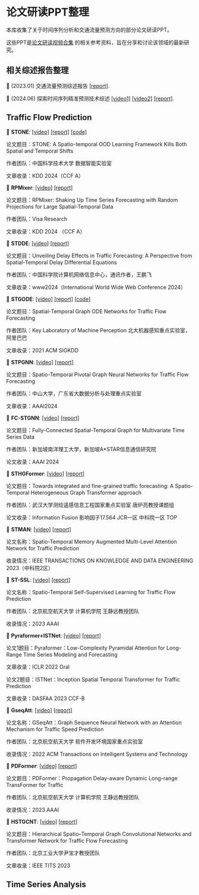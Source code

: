 # 论文研读PPT整理

本库收集了关于时间序列分析和交通流量预测方向的部分论文研读PPT。

这些PPT是[论文研读视频合集](https://space.bilibili.com/164045697/channel/collectiondetail?sid=1844446&ctype=0) 的相关参考资料，旨在分享和讨论该领域的最新研究。

## 相关综述报告整理

:triangular_flag_on_post: (2023.01) 交通流量预测综述报告
[[report]](https://github.com/HCHHOH/Report/blob/07ab5582ebe1d752bb6d766560b7e90c8857eb54/traffic%20flow%20prediction/23-01-10%20survey%20report/ST-GNN%E7%A0%94%E7%A9%B6%E6%8A%A5%E5%91%8A18-19.pdf).

:triangular_flag_on_post: (2024.06) 探索时间序列精准预测技术综述
[[video1]](https://www.bilibili.com/video/BV1LT421Y73w/?spm_id_from=333.999.0.0)
[[video2]](https://www.bilibili.com/video/BV1Bw4m1Q7fu/?spm_id_from=333.999.0.0)
[[report]](https://github.com/HCHHOH/Report/blob/07ab5582ebe1d752bb6d766560b7e90c8857eb54/time%20series/24.06.26%20survey%20for%20ts/%E7%B2%BE%E5%87%86%E6%97%B6%E5%BA%8F%E9%A2%84%E6%B5%8B%E6%9C%80%E8%BF%91%E6%8A%80%E6%9C%AF%E5%89%8D%E7%9E%BB.pdf).


## Traffic Flow Prediction

:triangular_flag_on_post: **STONE**: [[video]](https://www.bilibili.com/video/BV1e348ewEun) [[report]](https://github.com/HCHHOH/Report/blob/762dab83ee0e621655cd14f845121dfb278c2cb5/traffic%20flow%20prediction/24.09.10%20STONE/STONE%E4%BB%8B%E7%BB%8D.pdf) [[code]](https://github.com/PoorOtterBob/STONE-KDD-2024)

论文题目：STONE: A Spatio-temporal OOD Learning Framework Kills Both Spatial and Temporal Shifts

作者团队：中国科学技术大学 数据智能实验室

文章收录：KDD 2024（CCF A）

:triangular_flag_on_post: **RPMixer**: [[video]](https://www.bilibili.com/video/BV1LG4aeuEgT) [[report]](https://github.com/HCHHOH/Report/blob/762dab83ee0e621655cd14f845121dfb278c2cb5/traffic%20flow%20prediction/24.09.10%20RPMixer/RPMixer%E4%BB%8B%E7%BB%8D.pdf)

论文题目：RPMixer: Shaking Up Time Series Forecasting with Random Projections for Large Spatial-Temporal Data

作者团队：Visa Research

文章收录：KDD 2024 （CCF A）

:triangular_flag_on_post: **STDDE**: [[video]](https://www.bilibili.com/video/BV1vz421677K) [[report]](https://github.com/HCHHOH/Report/blob/762dab83ee0e621655cd14f845121dfb278c2cb5/traffic%20flow%20prediction/24.04.23%20STDDE/STDDE%E4%BB%8B%E7%BB%8D.pdf)

论文题目：Unveiling Delay Effects in Traffic Forecasting: A Perspective from Spatial-Temporal Delay Differential Equations

作者团队：中国科学院计算机网络信息中心，通讯作者，王鹏飞

文章收录：www2024（International World Wide Web Conference 2024）

:triangular_flag_on_post: **STGODE**: [[video]](https://www.bilibili.com/video/BV1ri421f7wq) [[report]](https://github.com/HCHHOH/Report/blob/762dab83ee0e621655cd14f845121dfb278c2cb5/traffic%20flow%20prediction/24.04.16%20STGODE/STGODE%E4%BB%8B%E7%BB%8D.pdf) [[code]](https://github.com/square-coder/STGODE)

论文题目：Spatial-Temporal Graph ODE Networks for Traffic Flow Forecasting

作者团队：Key Laboratory of Machine Perception 北大机器感知重点实验室，阿里巴巴

文章收录：2021 ACM SIGKDD

:triangular_flag_on_post: **STPGNN**: [[video]](https://www.bilibili.com/video/BV1cm421E7o2) [[report]](https://github.com/HCHHOH/Report/blob/762dab83ee0e621655cd14f845121dfb278c2cb5/traffic%20flow%20prediction/24.04.09%20STPGNN/STPGNN%E4%BB%8B%E7%BB%8D.pdf)

论文题目：Spatio-Temporal Pivotal Graph Neural Networks for Traffic Flow Forecasting

作者团队：中山大学，广东省大数据分析与处理重点实验室

文章收录：AAAI2024

:triangular_flag_on_post: **FC-STGNN**: [[video]](https://www.bilibili.com/video/BV1be411S7n1) [[report]](https://github.com/HCHHOH/Report/blob/762dab83ee0e621655cd14f845121dfb278c2cb5/traffic%20flow%20prediction/24.01.03%20FC-STGNN/FC-STGNN.pdf)

论文题目：Fully-Connected Spatial-Temporal Graph for Multivariate Time Series Data

作者团队：新加坡南洋理工大学，新加坡A*STAR信息通信研究院

论文收录：AAAI 2024

:triangular_flag_on_post: **STHGFormer**: [[video]](https://www.bilibili.com/video/BV1Ge411z7fY) [[report]](https://github.com/HCHHOH/Report/blob/762dab83ee0e621655cd14f845121dfb278c2cb5/traffic%20flow%20prediction/12.26%20STHGFormer/STHGFormer%E4%BB%8B%E7%BB%8D.pdf)

论文题目：Towards integrated and fine-grained traffic forecasting: A Spatio-Temporal Heterogeneous Graph Transformer approach

作者团队：武汉大学测绘遥感信息工程国家重点实验室 唐炉亮教授课题组

论文收录：Information Fusion  影响因子17.564  JCR一区  中科院一区 TOP

:triangular_flag_on_post: **STMAN**: [[video]](https://www.bilibili.com/video/BV1aQ4y1n7eS) [[report]](https://github.com/HCHHOH/Report/blob/762dab83ee0e621655cd14f845121dfb278c2cb5/traffic%20flow%20prediction/11.07%20ST-MAN/ST-MAN%E4%BB%8B%E7%BB%8D.pdf)

论文名称：Spatio-Temporal Memory Augmented Multi-Level Attention Network for Traffic Prediction

收录情况：IEEE TRANSACTIONS ON KNOWLEDGE AND DATA ENGINEERING 2023（中科院2区）

  :triangular_flag_on_post: **ST-SSL**: [[video]](https://www.bilibili.com/video/BV1Bu4y1a7pK) [[report]](https://github.com/HCHHOH/Report/blob/762dab83ee0e621655cd14f845121dfb278c2cb5/traffic%20flow%20prediction/10.23%20ST-SSL/ST-SSL.pdf)

论文名称：Spatio-Temporal Self-Supervised Learning for Traffic Flow Prediction

作者团队：北京航空航天大学 计算机学院 王静远教授团队

收录情况：2023 AAAI

:triangular_flag_on_post: **Pyraformer+ISTNet**: [[video]](https://www.bilibili.com/video/BV1js4y1T76D) [[report]](https://github.com/HCHHOH/Report/blob/762dab83ee0e621655cd14f845121dfb278c2cb5/traffic%20flow%20prediction/05.25%20Pyraformer%20%2B%20ISTNet/pyraformer%2BISTNet.pdf)

论文1题目：Pyraformer：Low-Complexity Pyramidal Attention for Long-Range Time Series Modeling and Forecasting

文章收录：ICLR 2022 Oral

论文2题目：ISTNet：Inception Spatial Temporal Transformer for Traffic Prediction

文章收录：DASFAA 2023 CCF-B

:triangular_flag_on_post: **GseqAtt**: [[video]](https://www.bilibili.com/video/BV1R24y1s7RJ) [[report]](https://github.com/HCHHOH/Report/blob/762dab83ee0e621655cd14f845121dfb278c2cb5/traffic%20flow%20prediction/03.16%20GSeqAtt/GSeqAtt-ppt.pdf)

论文名称：GSeqAtt：Graph Sequence Neural Network with an Attention Mechanism for Traffic Speed Prediction

作者团队：北京航空航天大学 软件开发环境国家重点实验室

收录情况：2022 ACM Transactions on Intelligent Systems and Technology

:triangular_flag_on_post:  **PDFormer**: [[video]](https://www.bilibili.com/video/BV1mM4y1R7YE) [[report]](https://github.com/HCHHOH/Report/blob/762dab83ee0e621655cd14f845121dfb278c2cb5/traffic%20flow%20prediction/03.02%20PDFormer/PDFormer-ppt.pdf)

论文题目：PDFormer：Propagation Delay-aware Dynamic Long-range TransFormer for Traffic

作者团队：北京航空航天大学 计算机学院 王静远教授团队

收录情况：2023 AAAI

:triangular_flag_on_post: **HSTGCNT**: [[video]](https://www.bilibili.com/video/BV1GA411U7td) [[report]](https://github.com/HCHHOH/Report/blob/762dab83ee0e621655cd14f845121dfb278c2cb5/traffic%20flow%20prediction/02.16%20HSTGCNT/HSTGCNT-ppt.pdf)

论文题目：Hierarchical Spatio–Temporal Graph Convolutional Networks and Transformer Network for Traffic Flow Forecasting

作者团队：北京工业大学尹宝才教授团队

文章收录：IEEE TITS 2023

## Time Series Analysis

